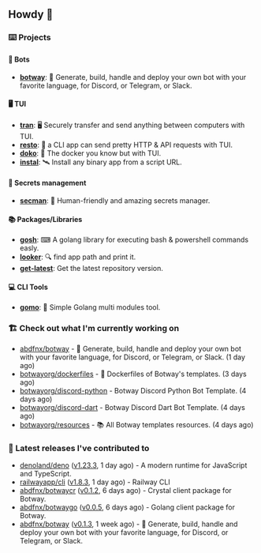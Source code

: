 ## Howdy 👋

### ⌨️ Projects

#### 🤖 Bots

- [**botway**](https://github.com/abdfnx/botway): 🤖 Generate, build, handle and deploy your own bot with your favorite language, for Discord, or Telegram, or Slack.

#### 🖥 TUI

- [**tran**](https://github.com/abdfnx/tran): 🖥 Securely transfer and send anything between computers with TUI.
- [**resto**](https://github.com/abdfnx/resto): 🔗 a CLI app can send pretty HTTP & API requests with TUI.
- [**doko**](https://github.com/abdfnx/doko): 🐳 The docker you know but with TUI.
- [**instal**](https://github.com/abdfnx/instal): 🛰️ Install any binary app from a script URL.

#### 🔐 Secrets management

- [**secman**](https://github.com/scmn-dev/secman): 👊 Human-friendly and amazing secrets manager.

#### 📚 Packages/Libraries

- [**gosh**](https://github.com/abdfnx/gosh): ⌨ A golang library for executing bash & powershell commands easly.
- [**looker**](https://github.com/abdfnx/looker): 🔍 find app path and print it.
- [**get-latest**](https://github.com/scmn-dev/get-latest): Get the latest repository version.

#### 💻 CLI Tools 

- [**gomo**](https://github.com/abdfnx/gomo): 📐 Simple Golang multi modules tool.

### 🏗️ Check out what I'm currently working on


- [abdfnx/botway](https://github.com/abdfnx/botway) - 🤖 Generate, build, handle and deploy your own bot with your favorite language, for Discord, or Telegram, or Slack. (1 day ago)
- [botwayorg/dockerfiles](https://github.com/botwayorg/dockerfiles) - 🐋 Dockerfiles of Botway&#39;s templates. (3 days ago)
- [botwayorg/discord-python](https://github.com/botwayorg/discord-python) - Botway Discord Python Bot Template. (4 days ago)
- [botwayorg/discord-dart](https://github.com/botwayorg/discord-dart) - Botway Discord Dart Bot Template. (4 days ago)
- [botwayorg/resources](https://github.com/botwayorg/resources) - 📚 All Botway templates resources. (4 days ago)

### 🔭 Latest releases I've contributed to

- [denoland/deno](https://github.com/denoland/deno) ([v1.23.3](https://github.com/denoland/deno/releases/tag/v1.23.3), 1 day ago) - A modern runtime for JavaScript and TypeScript.
- [railwayapp/cli](https://github.com/railwayapp/cli) ([v1.8.3](https://github.com/railwayapp/cli/releases/tag/v1.8.3), 1 day ago) - Railway CLI
- [abdfnx/botwaycr](https://github.com/abdfnx/botwaycr) ([v0.1.2](https://github.com/abdfnx/botwaycr/releases/tag/v0.1.2), 6 days ago) - Crystal client package for Botway.
- [abdfnx/botwaygo](https://github.com/abdfnx/botwaygo) ([v0.0.5](https://github.com/abdfnx/botwaygo/releases/tag/v0.0.5), 6 days ago) - Golang client package for Botway.
- [abdfnx/botway](https://github.com/abdfnx/botway) ([v0.1.3](https://github.com/abdfnx/botway/releases/tag/v0.1.3), 1 week ago) - 🤖 Generate, build, handle and deploy your own bot with your favorite language, for Discord, or Telegram, or Slack.
